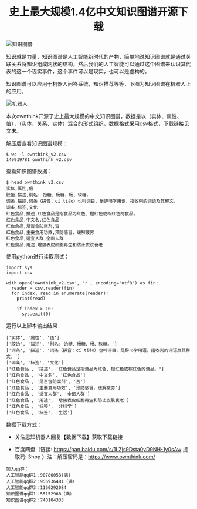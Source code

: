 <h1 align = "center">史上最大规模1.4亿中文知识图谱开源下载</h1>

![知识图谱](img/kg.png)

知识就是力量，知识图谱是人工智能新时代的产物，简单地说知识图谱就是通过关联关系将知识组成网状的结构，然后我们的人工智能可以通过这个图谱来认识其代表的这一个现实事件，这个事件可以是现实，也可以是虚构的。

知识图谱可以应用于机器人问答系统，知识推荐等等，下图为知识图谱在机器人上的应用。

![机器人](img/bot.png)

本次ownthink开源了史上最大规模的中文知识图谱，数据是以（实体、属性、值），（实体、关系、实体）混合的形式组织，数据格式采用csv格式，下载链接见文末。

解压后查看知识图谱规模：
```shell
$ wc -l ownthink_v2.csv
140919781 ownthink_v2.csv
```

查看知识图谱数据：
```shell
$ head ownthink_v2.csv
实体,属性,值
胶饴,描述,别名: 饴糖、畅糖、畅、软糖。
词条,描述,词条（拼音：cí tiáo）也叫词目，是辞书学用语，指收列的词语及其释文。
词条,标签,文化
红色食品,描述,红色食品是指食品为红色、橙红色或棕红色的食品。
红色食品,中文名,红色食品
红色食品,是否含防腐剂,否
红色食品,主要食用功效,预防感冒，缓解疲劳
红色食品,适宜人群,全部人群
红色食品,用途,增强表皮细胞再生和防止皮肤衰老
```

使用python进行读取测试：
```python3
import sys
import csv

with open('ownthink_v2.csv', 'r', encoding='utf8') as fin:
  reader = csv.reader(fin)
  for index, read in enumerate(reader):
    print(read)
    
    if index > 10:
      sys.exit(0)
```

运行以上脚本输出结果：
```shell
['实体', '属性', '值']
['胶饴', '描述', '别名: 饴糖、畅糖、畅、软糖。']
['词条', '描述', '词条（拼音：cí tiáo）也叫词目，是辞书学用语，指收列的词语及其释文。']
['词条', '标签', '文化']
['红色食品', '描述', '红色食品是指食品为红色、橙红色或棕红色的食品。']
['红色食品', '中文名', '红色食品']
['红色食品', '是否含防腐剂', '否']
['红色食品', '主要食用功效', '预防感冒，缓解疲劳']
['红色食品', '适宜人群', '全部人群']
['红色食品', '用途', '增强表皮细胞再生和防止皮肤衰老']
['红色食品', '标签', '非科学']
['红色食品', '标签', '生活']
```

数据下载方式：

* 关注思知机器人回复【数据下载】获取下载链接

* 百度网盘（链接: https://pan.baidu.com/s/1LZjs9Dsta0yD9NH-1y0sAw 提取码: 3hpp ）注：解压密码是：https://www.ownthink.com/

```shell
加入qq群：
人工智能qq群1：90780053(满)
人工智能qq群2：956936481（满）
人工智能qq群3：1160292084
知识图谱qq群1：55152968（满）
知识图谱qq群2：740104333
```

